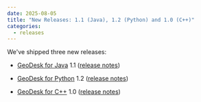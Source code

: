 ```yaml
---
date: 2025-08-05
title: "New Releases: 1.1 (Java), 1.2 (Python) and 1.0 (C++)"
categories:
  - releases
---
```

We've shipped three new releases:

- [GeoDesk for Java](https://docs.geodesk.com/java) 1.1 ([release notes](https://github.com/clarisma/geodesk/releases/tag/1.1.0))

- [GeoDesk for Python](https://docs.geodesk.com/python) 1.2 ([release notes](https://github.com/clarisma/geodesk-py/releases/tag/v1.2.0))

- [GeoDesk for C++](https://docs.geodesk.com/cpp) 1.0 ([release notes](https://github.com/clarisma/libgeodesk/releases/tag/v1.0.0))
